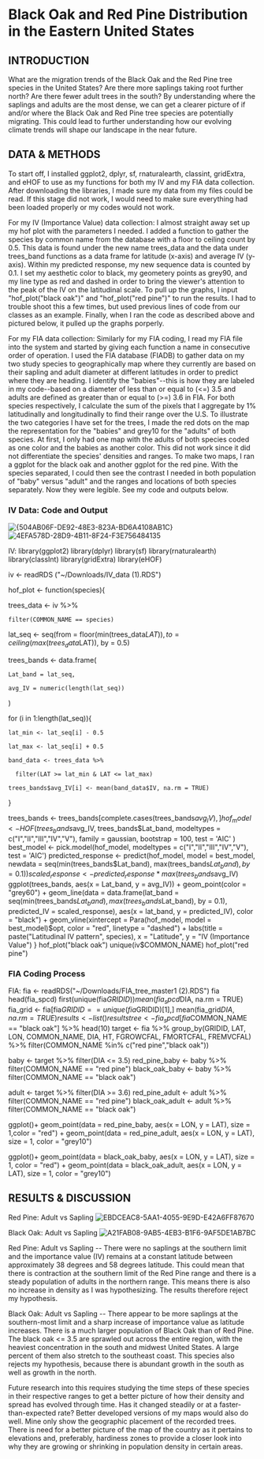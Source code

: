 
# Black Oak and Red Pine Distribution in the Eastern United States

## INTRODUCTION
What are the migration trends of the Black Oak and the Red Pine tree species in the United States? Are there more saplings taking root further north? Are there fewer adult trees in the south? 
By understanding where the saplings and adults are the most dense, we can get a clearer picture of if and/or where the Black Oak and Red Pine tree species are potentially migrating. This could lead to further understanding how our evolving climate trends will shape our landscape in the near future. 

## DATA & METHODS
To start off, I installed ggplot2, dplyr, sf, rnaturalearth, classint, gridExtra, and eHOF to use as my functions for both my IV and my FIA data collection. After downloading the libraries, I made sure my data from my files could be read. If this stage did not work, I would need to make sure everything had been loaded properly or my codes would not work. 

For my IV (Importance Value) data collection:
I almost straight away set up my hof plot with the parameters I needed. I added a function to gather the species by common name from the database with a floor to ceiling count by 0.5. This data is found under the new name trees_data and the data under trees_band functions as a data frame for latitude (x-axis) and average IV (y-axis). Within my predicted response, my new sequence data is counted by 0.1. I set my aesthetic color to black, my geometery points as grey90, and my line type as red and dashed in order to bring the viewer's attention to the peak of the IV on the latitudinal scale. To pull up the graphs, I input "hof_plot("black oak")" and "hof_plot("red pine")" to run the results. I had to trouble shoot this a few times, but used previous lines of code from our classes as an example. Finally, when I ran the code as described above and pictured below, it pulled up the graphs porperly. 

For my FIA data collection:
Similarly for my FIA coding, I read my FIA file into the system and started by giving each function a name in consecutive order of operation. I used the FIA database (FIADB) to gather data on my two study species to geographically map where they currently are based on their sapling and adult diameter at different latitudes in order to predict where they are heading. I identify the "babies"--this is how they are labeled in my code--based on a diameter of less than or equal to (<=) 3.5 and adults are defined as greater than or equal to (>=) 3.6 in FIA. 
For both species respectively, I calculate the sum of the pixels that I aggregate by 1% latitudinally and longitudinally to find their range over the U.S. To illustrate the two categories I have set for the trees, I made the red dots on the map the representation for the "babies" and grey10 for the "adults" of both species. At first, I only had one map with the adults of both species coded as one color and the babies as another color. This did not work since it did not differentiate the species' densities and ranges. To make two maps, I ran a ggplot for the black oak and another ggplot for the red pine. With the species separated, I could then see the contrast I needed in both population of "baby" versus "adult" and the ranges and locations of both species separately. Now they were legible. See my code and outputs below. 


### IV Data: Code and Output
![{504AB06F-DE92-48E3-823A-BD6A4108AB1C}](https://github.com/user-attachments/assets/f0644595-5d14-40e6-aee5-1ee28ad47d00)
![4EFA578D-28D9-4B11-8F24-F3E756484135](https://github.com/user-attachments/assets/87db0469-60de-4cd9-84e9-494d2dabece7)

IV: 
library(ggplot2)
library(dplyr)
library(sf)
library(rnaturalearth)
library(classInt)
library(gridExtra)
library(eHOF)

iv <- readRDS ("~/Downloads/IV_data (1).RDS")

hof_plot <- function(species){

  trees_data <- iv %>%
  
    filter(COMMON_NAME == species)
    
  lat_seq <- seq(from = floor(min(trees_data$LAT)), to = ceiling(max(trees_data$LAT)), by = 0.5)
  
  trees_bands <- data.frame(
  
    Lat_band = lat_seq,
    
    avg_IV = numeric(length(lat_seq))
    
  )
  
  for (i in 1:length(lat_seq)){
  
    lat_min <- lat_seq[i] - 0.5
    
    lat_max <- lat_seq[i] + 0.5
    
    band_data <- trees_data %>%
    
      filter(LAT >= lat_min & LAT <= lat_max)
      
    trees_bands$avg_IV[i] <- mean(band_data$IV, na.rm = TRUE)
    
  }
  
  trees_bands <- trees_bands[complete.cases(trees_bands$avg_IV),]
  hof_model <- HOF(
    trees_bands$avg_IV,
    trees_bands$Lat_band,
    modeltypes = c("I","II","III","IV","V"),
    family = gaussian,
    bootstrap = 100,
    test = 'AIC'
  )
  best_model <- pick.model(hof_model, modeltypes = c("I","II","III","IV","V"), test = 'AIC')
  predicted_response <- predict(hof_model, model = best_model,
                                newdata = seq(min(trees_bands$Lat_band), max(trees_bands$Lat_band), by = 0.1))
  scaled_response <- predicted_response * max(trees_bands$avg_IV)
  ggplot(trees_bands, aes(x = Lat_band, y = avg_IV)) +
    geom_point(color = "grey60") +
    geom_line(data = data.frame(lat_band = seq(min(trees_bands$Lat_band),
                                               max(trees_bands$Lat_band), by = 0.1),
                                predicted_IV = scaled_response),
              aes(x = lat_band, y = predicted_IV), color = "black") +
    geom_vline(xintercept = Para(hof_model, model = best_model)$opt, color = "red", linetype = "dashed") +
    labs(title = paste("Latitudinal IV pattern", species), x = "Latitude", y = "IV (Importance Value")
}
hof_plot("black oak")
unique(iv$COMMON_NAME)
hof_plot("red pine")

### FIA Coding Process
FIA:
fia <- readRDS("~/Downloads/FIA_tree_master1 (2).RDS")
fia
head(fia_spcd)
first(unique(fia$GRIDID))
mean(fia_spcd$DIA, na.rm = TRUE)
fia_grid <- fia[fia$GRIDID == unique(fia$GRIDID)[1],]
mean(fia_grid$DIA, na.rm = TRUE)
results <- list()
results
tree <- fia_spcd[fia$COMMON_NAME == "black oak"] %>%
  head(10)
target <- fia %>%
  group_by(GRIDID, LAT, LON, COMMON_NAME, DIA, HT, FGROWCFAL, FMORTCFAL, FREMVCFAL) %>%
  filter(COMMON_NAME %in% c("red pine","black oak"))

baby <- target %>%
  filter(DIA <= 3.5)
red_pine_baby <- baby %>%
  filter(COMMON_NAME == "red pine")
black_oak_baby <- baby %>%
  filter(COMMON_NAME == "black oak")

adult <- target %>%
  filter(DIA >= 3.6)
red_pine_adult <- adult %>%
  filter(COMMON_NAME == "red pine")
black_oak_adult <- adult %>%
  filter(COMMON_NAME == "black oak")

ggplot()+
  geom_point(data = red_pine_baby, aes(x = LON, y = LAT), size = 1,color = "red") +
  geom_point(data = red_pine_adult, aes(x = LON, y = LAT), size = 1, color = "grey10")
  
ggplot()+
  geom_point(data = black_oak_baby, aes(x = LON, y = LAT), size = 1, color = "red") +
  geom_point(data = black_oak_adult, aes(x = LON, y = LAT), size = 1, color = "grey10")

## RESULTS & DISCUSSION
Red Pine: Adult vs Sapling 
![EBDCEAC8-5AA1-4055-9E9D-E42A6FF87670](https://github.com/user-attachments/assets/b9a0e6c3-7120-4d29-98f9-2380d440d28d)

Black Oak: Adult vs Sapling
![A21FAB08-9AB5-4EB3-B1F6-9AF5DE1AB7BC](https://github.com/user-attachments/assets/fa3b7830-9d1c-4582-923f-54638efa7ce8)

Red Pine: Adult vs Sapling --
There were no saplings at the southern limit and the importance value (IV) remains at a constant latitude between approximately 38 degrees and 58 degrees latitude. This could mean that there is contraction at the southern limit of the Red Pine range and there is a steady population of adults in the northern range. This means there is also no increase in density as I was hypothesizing. The results therefore reject my hypothesis.

Black Oak: Adult vs Sapling --
There appear to be more saplings at the southern-most limit and a sharp increase of importance value as latitude increases. There is a much larger population of Black Oak than of Red Pine. The black oak <= 3.5 are sprawled out across the entire region, with the heaviest concentration in the south and midwest United States. A large percent of them also stretch to the southeast coast. This species also rejects my hypothesis, because there is abundant growth in the south as well as growth in the north. 

Future research into this requires studying the time steps of these species in their respective ranges to get a better picture of how their density and spread has evolved through time. Has it changed steadily or at a faster-than-expected rate? Better developed versions of my maps would also do well. Mine only show the geographic placement of the recorded trees. There is need for a better picture of the map of the country as it pertains to elevations and, preferably, hardiness zones to provide a closer look into why they are growing or shrinking in population density in certain areas. 

